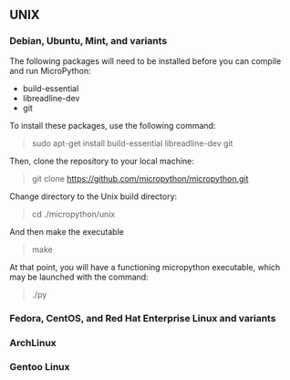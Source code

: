 ## UNIX

### Debian, Ubuntu, Mint, and variants

The following packages will need to be installed before you can compile and run MicroPython:

* build-essential
* libreadline-dev
* git

To install these packages, use the following command:

> sudo apt-get install build-essential libreadline-dev git

Then, clone the repository to your local machine:

> git clone https://github.com/micropython/micropython.git

Change directory to the Unix build directory:

> cd ./micropython/unix

And then make the executable

> make

At that point, you will have a functioning micropython executable, which may be launched with the command:

> ./py

### Fedora, CentOS, and Red Hat Enterprise Linux and variants

### ArchLinux

### Gentoo Linux